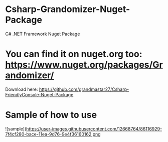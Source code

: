 # Csharp-Grandomizer-Nuget-Package
 C# .NET Framework Nuget Package

# You can find it on nuget.org too: https://www.nuget.org/packages/Grandomizer/

Download here: https://github.com/grandmastar27/Csharp-FriendlyConsole-Nuget-Package

# Sample of how to use
![sample](https://user-images.githubusercontent.com/12668764/86116929-7f4cf280-bace-11ea-9d76-9e4f36160162.png
